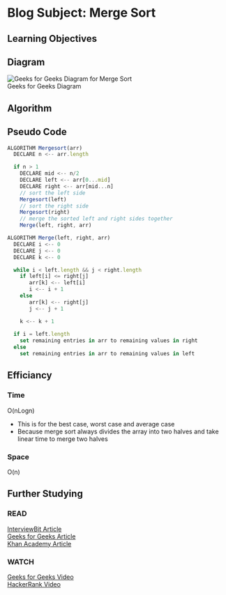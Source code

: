 # Blog Subject: Merge Sort

## Learning Objectives

## Diagram

![Geeks for Geeks Diagram for Merge Sort](https://www.geeksforgeeks.org/wp-content/uploads/Merge-Sort-Tutorial.png)  
Geeks for Geeks Diagram

## Algorithm

## Pseudo Code

```js
ALGORITHM Mergesort(arr)
  DECLARE n <-- arr.length

  if n > 1
    DECLARE mid <-- n/2
    DECLARE left <-- arr[0...mid]
    DECLARE right <-- arr[mid...n]
    // sort the left side
    Mergesort(left)
    // sort the right side
    Mergesort(right)
    // merge the sorted left and right sides together
    Merge(left, right, arr)

ALGORITHM Merge(left, right, arr)
  DECLARE i <-- 0
  DECLARE j <-- 0
  DECLARE k <-- 0

  while i < left.length && j < right.length
    if left[i] <= right[j]
       arr[k] <-- left[i]
       i <-- i + 1
    else 
       arr[k] <-- right[j]
       j <-- j + 1

    k <-- k + 1
  
  if i = left.length
    set remaining entries in arr to remaining values in right
  else
    set remaining entries in arr to remaining values in left
```

## Efficiancy

### Time

O(nLogn)

- This is for the best case, worst case and average case
- Because merge sort always divides the array into two halves and take linear time to merge two halves

### Space

O(n)

## Further Studying

### READ

[InterviewBit Article](https://www.interviewbit.com/tutorial/merge-sort-algorithm/)  
[Geeks for Geeks Article](https://www.geeksforgeeks.org/merge-sort/)  
[Khan Academy Article](https://www.khanacademy.org/computing/computer-science/algorithms/merge-sort/a/overview-of-merge-sort)

### WATCH

[Geeks for Geeks Video](https://www.youtube.com/watch?v=JSceec-wEyw)  
[HackerRank Video](https://www.youtube.com/watch?v=KF2j-9iSf4Q)
